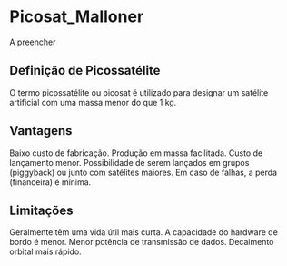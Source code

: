 # Picosat_Malloner
A preencher

## Definição de Picossatélite
O termo picossatélite ou picosat é utilizado para designar um satélite artificial com uma massa menor do que 1 kg. 

## Vantagens
Baixo custo de fabricação.
Produção em massa facilitada.
Custo de lançamento menor.
Possibilidade de serem lançados em grupos (piggyback) ou junto com satélites maiores.
Em caso de falhas, a perda (financeira) é mínima.

## Limitações
Geralmente têm uma vida útil mais curta.
A capacidade do hardware de bordo é menor.
Menor potência de transmissão de dados.
Decaimento orbital mais rápido.

